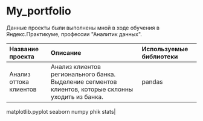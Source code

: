 # My_portfolio

Данные проекты были выполнены мной в ходе обучения в Яндекс.Практикуме, профессии "Аналитик данных".

| Название проекта      | Описание                               | Используемые библиотеки     |
| :-------------------- | :------------------------------------- |:----------------------------|
| Анализ оттока клиентов| Анализ клиентов регионального банка. Выделение сегментов клиентов, которые склонны уходить из банка.                 | pandas
matplotlib.pyplot
seaborn
numpy
phik
stats| 
